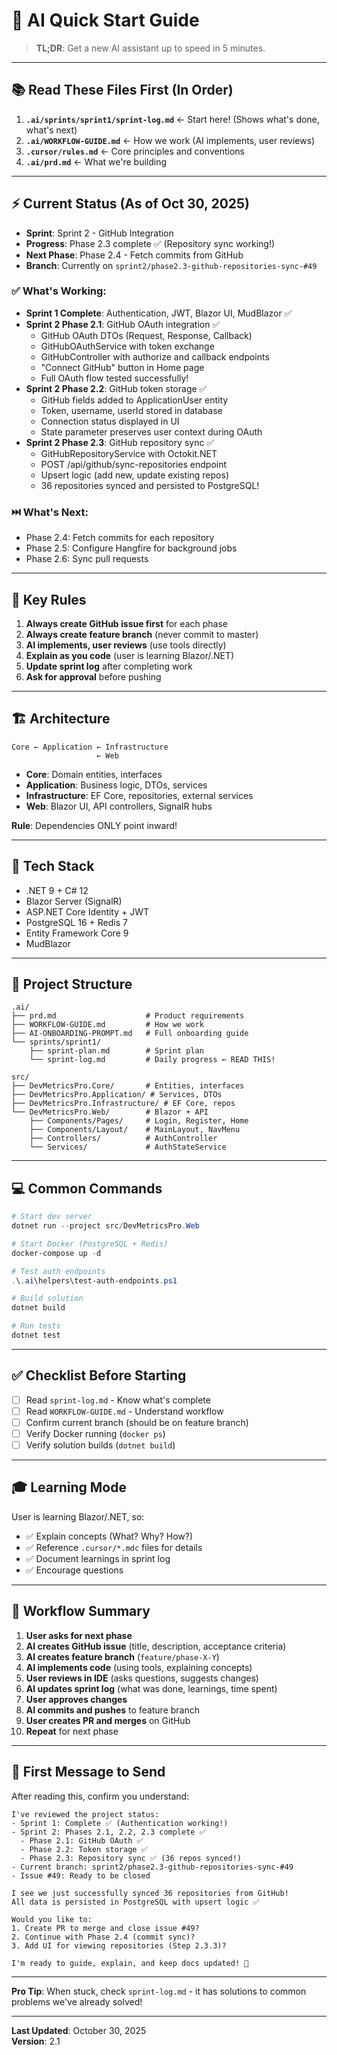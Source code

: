 # 🚀 AI Quick Start Guide

> **TL;DR**: Get a new AI assistant up to speed in 5 minutes.

---

## 📚 Read These Files First (In Order)

1. **`.ai/sprints/sprint1/sprint-log.md`** ← Start here! (Shows what's done, what's next)
2. **`.ai/WORKFLOW-GUIDE.md`** ← How we work (AI implements, user reviews)
3. **`.cursor/rules.md`** ← Core principles and conventions
4. **`.ai/prd.md`** ← What we're building

---

## ⚡ Current Status (As of Oct 30, 2025)

- **Sprint**: Sprint 2 - GitHub Integration
- **Progress**: Phase 2.3 complete ✅ (Repository sync working!)
- **Next Phase**: Phase 2.4 - Fetch commits from GitHub
- **Branch**: Currently on `sprint2/phase2.3-github-repositories-sync-#49`

### ✅ What's Working:
- **Sprint 1 Complete**: Authentication, JWT, Blazor UI, MudBlazor ✅
- **Sprint 2 Phase 2.1**: GitHub OAuth integration ✅
  - GitHub OAuth DTOs (Request, Response, Callback)
  - GitHubOAuthService with token exchange
  - GitHubController with authorize and callback endpoints
  - "Connect GitHub" button in Home page
  - Full OAuth flow tested successfully!
- **Sprint 2 Phase 2.2**: GitHub token storage ✅
  - GitHub fields added to ApplicationUser entity
  - Token, username, userId stored in database
  - Connection status displayed in UI
  - State parameter preserves user context during OAuth
- **Sprint 2 Phase 2.3**: GitHub repository sync ✅
  - GitHubRepositoryService with Octokit.NET
  - POST /api/github/sync-repositories endpoint
  - Upsert logic (add new, update existing repos)
  - 36 repositories synced and persisted to PostgreSQL!

### ⏭️ What's Next:
- Phase 2.4: Fetch commits for each repository
- Phase 2.5: Configure Hangfire for background jobs
- Phase 2.6: Sync pull requests

---

## 🎯 Key Rules

1. **Always create GitHub issue first** for each phase
2. **Always create feature branch** (never commit to master)
3. **AI implements, user reviews** (use tools directly)
4. **Explain as you code** (user is learning Blazor/.NET)
5. **Update sprint log** after completing work
6. **Ask for approval** before pushing

---

## 🏗️ Architecture

```
Core ← Application ← Infrastructure
                   ← Web
```

- **Core**: Domain entities, interfaces
- **Application**: Business logic, DTOs, services
- **Infrastructure**: EF Core, repositories, external services
- **Web**: Blazor UI, API controllers, SignalR hubs

**Rule**: Dependencies ONLY point inward!

---

## 🧰 Tech Stack

- .NET 9 + C# 12
- Blazor Server (SignalR)
- ASP.NET Core Identity + JWT
- PostgreSQL 16 + Redis 7
- Entity Framework Core 9
- MudBlazor

---

## 📁 Project Structure

```
.ai/
├── prd.md                    # Product requirements
├── WORKFLOW-GUIDE.md         # How we work
├── AI-ONBOARDING-PROMPT.md   # Full onboarding guide
└── sprints/sprint1/
    ├── sprint-plan.md        # Sprint plan
    └── sprint-log.md         # Daily progress ← READ THIS!

src/
├── DevMetricsPro.Core/       # Entities, interfaces
├── DevMetricsPro.Application/ # Services, DTOs
├── DevMetricsPro.Infrastructure/ # EF Core, repos
└── DevMetricsPro.Web/        # Blazor + API
    ├── Components/Pages/     # Login, Register, Home
    ├── Components/Layout/    # MainLayout, NavMenu
    ├── Controllers/          # AuthController
    └── Services/             # AuthStateService
```

---

## 💻 Common Commands

```powershell
# Start dev server
dotnet run --project src/DevMetricsPro.Web

# Start Docker (PostgreSQL + Redis)
docker-compose up -d

# Test auth endpoints
.\.ai\helpers\test-auth-endpoints.ps1

# Build solution
dotnet build

# Run tests
dotnet test
```

---

## ✅ Checklist Before Starting

- [ ] Read `sprint-log.md` - Know what's complete
- [ ] Read `WORKFLOW-GUIDE.md` - Understand workflow
- [ ] Confirm current branch (should be on feature branch)
- [ ] Verify Docker running (`docker ps`)
- [ ] Verify solution builds (`dotnet build`)

---

## 🎓 Learning Mode

User is learning Blazor/.NET, so:
- ✅ Explain concepts (What? Why? How?)
- ✅ Reference `.cursor/*.mdc` files for details
- ✅ Document learnings in sprint log
- ✅ Encourage questions

---

## 📝 Workflow Summary

1. **User asks for next phase**
2. **AI creates GitHub issue** (title, description, acceptance criteria)
3. **AI creates feature branch** (`feature/phase-X-Y`)
4. **AI implements code** (using tools, explaining concepts)
5. **User reviews in IDE** (asks questions, suggests changes)
6. **AI updates sprint log** (what was done, learnings, time spent)
7. **User approves changes**
8. **AI commits and pushes** to feature branch
9. **User creates PR and merges** on GitHub
10. **Repeat** for next phase

---

## 🚀 First Message to Send

After reading this, confirm you understand:

```
I've reviewed the project status:
- Sprint 1: Complete ✅ (Authentication working!)
- Sprint 2: Phases 2.1, 2.2, 2.3 complete ✅
  - Phase 2.1: GitHub OAuth ✅
  - Phase 2.2: Token storage ✅  
  - Phase 2.3: Repository sync ✅ (36 repos synced!)
- Current branch: sprint2/phase2.3-github-repositories-sync-#49
- Issue #49: Ready to be closed

I see we just successfully synced 36 repositories from GitHub!
All data is persisted in PostgreSQL with upsert logic ✅

Would you like to:
1. Create PR to merge and close issue #49?
2. Continue with Phase 2.4 (commit sync)?
3. Add UI for viewing repositories (Step 2.3.3)?

I'm ready to guide, explain, and keep docs updated! 🎯
```

---

**Pro Tip**: When stuck, check `sprint-log.md` - it has solutions to common problems we've already solved!

---

**Last Updated**: October 30, 2025  
**Version**: 2.1

